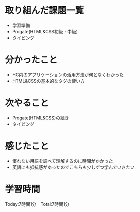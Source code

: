 # 取り組んだ課題一覧
 - 学習準備
 - Progate(HTML&CSS初級・中級)
 - タイピング
# 分かったこと
 - HC内のアプリケーションの活用方法が何となくわかった
 - HTML&CSSの基本的なタグの使い方
# 次やること
 - Progate(HTML&CSS)の続き
 - タイピング
# 感じたこと
 - 慣れない用語を調べて理解するのに時間がかかった
 - 英語にも抵抗感があったのでこちらも少しずつ学んでいきたい
# 学習時間
 Today:7時間1分　Total:7時間1分
